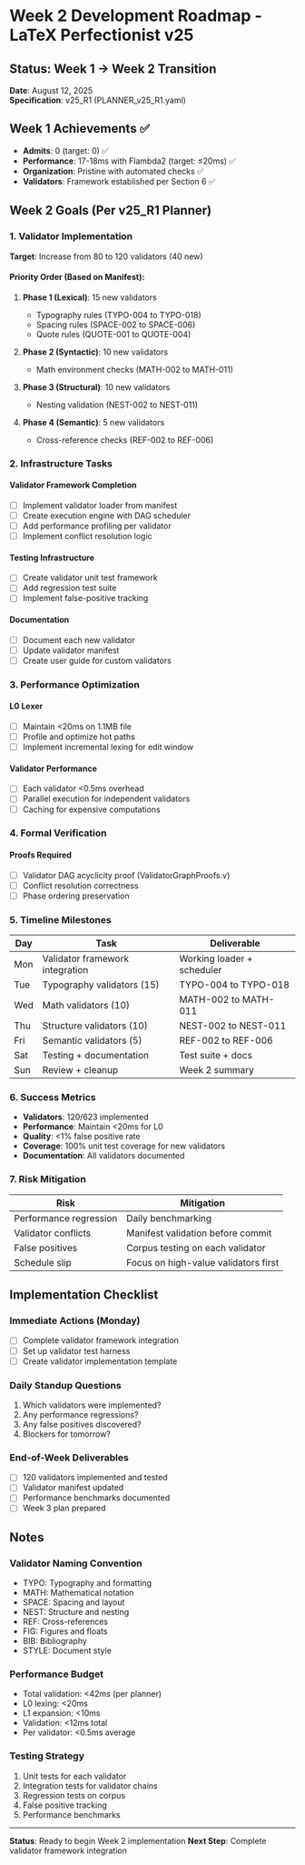 # Week 2 Development Roadmap - LaTeX Perfectionist v25

## Status: Week 1 → Week 2 Transition
**Date**: August 12, 2025  
**Specification**: v25_R1 (PLANNER_v25_R1.yaml)

## Week 1 Achievements ✅
- **Admits**: 0 (target: 0) ✅
- **Performance**: 17-18ms with Flambda2 (target: ≤20ms) ✅
- **Organization**: Pristine with automated checks ✅
- **Validators**: Framework established per Section 6 ✅

## Week 2 Goals (Per v25_R1 Planner)

### 1. Validator Implementation
**Target**: Increase from 80 to 120 validators (40 new)

#### Priority Order (Based on Manifest):
1. **Phase 1 (Lexical)**: 15 new validators
   - Typography rules (TYPO-004 to TYPO-018)
   - Spacing rules (SPACE-002 to SPACE-006)
   - Quote rules (QUOTE-001 to QUOTE-004)

2. **Phase 2 (Syntactic)**: 10 new validators
   - Math environment checks (MATH-002 to MATH-011)
   
3. **Phase 3 (Structural)**: 10 new validators
   - Nesting validation (NEST-002 to NEST-011)

4. **Phase 4 (Semantic)**: 5 new validators
   - Cross-reference checks (REF-002 to REF-006)

### 2. Infrastructure Tasks

#### Validator Framework Completion
- [ ] Implement validator loader from manifest
- [ ] Create execution engine with DAG scheduler
- [ ] Add performance profiling per validator
- [ ] Implement conflict resolution logic

#### Testing Infrastructure
- [ ] Create validator unit test framework
- [ ] Add regression test suite
- [ ] Implement false-positive tracking

#### Documentation
- [ ] Document each new validator
- [ ] Update validator manifest
- [ ] Create user guide for custom validators

### 3. Performance Optimization

#### L0 Lexer
- [ ] Maintain <20ms on 1.1MB file
- [ ] Profile and optimize hot paths
- [ ] Implement incremental lexing for edit window

#### Validator Performance
- [ ] Each validator <0.5ms overhead
- [ ] Parallel execution for independent validators
- [ ] Caching for expensive computations

### 4. Formal Verification

#### Proofs Required
- [ ] Validator DAG acyclicity proof (ValidatorGraphProofs.v)
- [ ] Conflict resolution correctness
- [ ] Phase ordering preservation

### 5. Timeline Milestones

| Day | Task | Deliverable |
|-----|------|-------------|
| Mon | Validator framework integration | Working loader + scheduler |
| Tue | Typography validators (15) | TYPO-004 to TYPO-018 |
| Wed | Math validators (10) | MATH-002 to MATH-011 |
| Thu | Structure validators (10) | NEST-002 to NEST-011 |
| Fri | Semantic validators (5) | REF-002 to REF-006 |
| Sat | Testing + documentation | Test suite + docs |
| Sun | Review + cleanup | Week 2 summary |

### 6. Success Metrics

- **Validators**: 120/623 implemented
- **Performance**: Maintain <20ms for L0
- **Quality**: <1% false positive rate
- **Coverage**: 100% unit test coverage for new validators
- **Documentation**: All validators documented

### 7. Risk Mitigation

| Risk | Mitigation |
|------|------------|
| Performance regression | Daily benchmarking |
| Validator conflicts | Manifest validation before commit |
| False positives | Corpus testing on each validator |
| Schedule slip | Focus on high-value validators first |

## Implementation Checklist

### Immediate Actions (Monday)
- [ ] Complete validator framework integration
- [ ] Set up validator test harness
- [ ] Create validator implementation template

### Daily Standup Questions
1. Which validators were implemented?
2. Any performance regressions?
3. Any false positives discovered?
4. Blockers for tomorrow?

### End-of-Week Deliverables
- [ ] 120 validators implemented and tested
- [ ] Validator manifest updated
- [ ] Performance benchmarks documented
- [ ] Week 3 plan prepared

## Notes

### Validator Naming Convention
- TYPO: Typography and formatting
- MATH: Mathematical notation
- SPACE: Spacing and layout
- NEST: Structure and nesting
- REF: Cross-references
- FIG: Figures and floats
- BIB: Bibliography
- STYLE: Document style

### Performance Budget
- Total validation: <42ms (per planner)
- L0 lexing: <20ms
- L1 expansion: <10ms
- Validation: <12ms total
- Per validator: <0.5ms average

### Testing Strategy
1. Unit tests for each validator
2. Integration tests for validator chains
3. Regression tests on corpus
4. False positive tracking
5. Performance benchmarks

---

**Status**: Ready to begin Week 2 implementation
**Next Step**: Complete validator framework integration